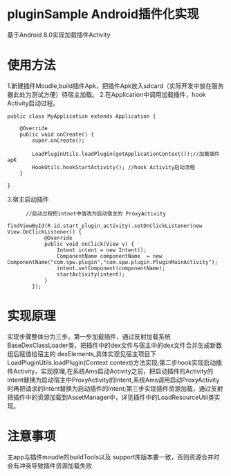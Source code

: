 # pluginSample Android插件化实现

基于Android 8.0实现加载插件Activity

# 使用方法
1.新建插件Moudle,build插件Apk，把插件Apk放入sdcard（实际开发中放在服务器此处为测试方便）待宿主加载。
2.在Application中调用加载插件，hook Activity启动过程。
```
public class MyApplication extends Application {

    @Override
    public void onCreate() {
        super.onCreate();

        LoadPluginUtils.loadPlugin(getApplicationContext());//加载插件apK
        HookUtils.hookStartActivity(); //hook Activity启动流程
    }

}
```
3.宿主启动插件

```
      //启动过程把intnet中值改为启动宿主的 ProxyActivity
        findViewById(R.id.start_plugin_activity).setOnClickListener(new View.OnClickListener() {
            @Override
            public void onClick(View v) {
                Intent intent = new Intent();
                ComponentName componentName  = new ComponentName("com.spw.plugin","com.spw.plugin.PluginMainActivity");
                intent.setComponent(componentName);
                startActivity(intent);
            }
        });
```



# 实现原理

实现步骤整体分为三步。第一步加载插件，通过反射加载系统 BaseDexClassLoader类，把插件中的dex文件与宿主中的dex文件合并生成新数组后赋值给宿主的 dexElements,具体实现见宿主项目下LoadPluginUtils.loadPlugin(Context context)方法实现;第二步hook实现启动插件Activity，实现原理,在系统Ams启动Activity之前，把启动插件的Activity的Intent替换为启动宿主中ProxyActivity的Intent,系统Ams调用启动ProxyActivity时再把请求的Intent替换为启动插件的Intent;第三步实现插件资源加载，通过反射把插件中的资源加载到AssetManager中，详见插件中的LoadResourceUtil类实现。


# 注意事项

主app与插件moudle的buildTools以及 support库版本要一致，否则资源合并时会有冲突导致插件资源加载失败







